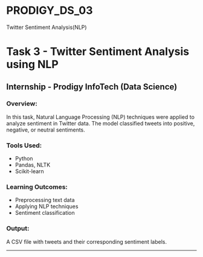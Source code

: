 # PRODIGY_DS_03
Twitter Sentiment Analysis(NLP)

# Task 3 - Twitter Sentiment Analysis using NLP

## Internship - Prodigy InfoTech (Data Science)

### Overview:
In this task, Natural Language Processing (NLP) techniques were applied to analyze sentiment in Twitter data. The model classified tweets into positive, negative, or neutral sentiments.

### Tools Used:
- Python
- Pandas, NLTK
- Scikit-learn

### Learning Outcomes:
- Preprocessing text data
- Applying NLP techniques
- Sentiment classification

### Output:
A CSV file with tweets and their corresponding sentiment labels.

---
